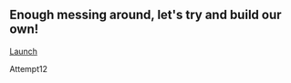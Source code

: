 
<h2>Enough messing around, let's try and build our own!</h2>

<script>
    var url = "https://dalayach.github.io/TestClass.jnlp";
    deployJava.createWebStartLaunchButton(url, '1.6.0');
</script>

<a href="TestClass.jnlp">Launch</a>

Attempt12

